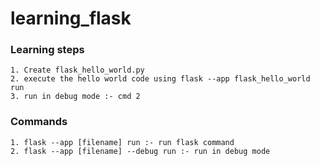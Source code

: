 # learning_flask

### Learning steps
    
    1. Create flask_hello_world.py
    2. execute the hello world code using flask --app flask_hello_world run
    3. run in debug mode :- cmd 2

### Commands 
    1. flask --app [filename] run :- run flask command
    2. flask --app [filename] --debug run :- run in debug mode